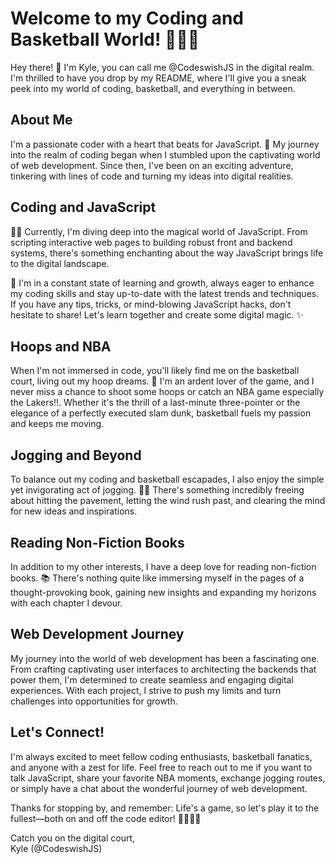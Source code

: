 # Welcome to my Coding and Basketball World! 🏀👨‍💻  
Hey there! 👋 I'm Kyle, you can call me @CodeswishJS in the digital realm. I'm thrilled to have you drop by my README, where I'll give you a sneak peek into my world of coding, basketball, and everything in between.

## About Me  
I'm a passionate coder with a heart that beats for JavaScript. 🚀 My journey into the realm of coding began when I stumbled upon the captivating world of web development. Since then, I've been on an exciting adventure, tinkering with lines of code and turning my ideas into digital realities.

## Coding and JavaScript  
👨‍💻 Currently, I'm diving deep into the magical world of JavaScript. From scripting interactive web pages to building robust front and backend systems, there's something enchanting about the way JavaScript brings life to the digital landscape.

🌱 I'm in a constant state of learning and growth, always eager to enhance my coding skills and stay up-to-date with the latest trends and techniques. If you have any tips, tricks, or mind-blowing JavaScript hacks, don't hesitate to share! Let's learn together and create some digital magic. ✨

## Hoops and NBA  
When I'm not immersed in code, you'll likely find me on the basketball court, living out my hoop dreams. 🏀 I'm an ardent lover of the game, and I never miss a chance to shoot some hoops or catch an NBA game especially the Lakers!!. Whether it's the thrill of a last-minute three-pointer or the elegance of a perfectly executed slam dunk, basketball fuels my passion and keeps me moving.

## Jogging and Beyond  
To balance out my coding and basketball escapades, I also enjoy the simple yet invigorating act of jogging. 🏃‍♂️ There's something incredibly freeing about hitting the pavement, letting the wind rush past, and clearing the mind for new ideas and inspirations.

## Reading Non-Fiction Books  
In addition to my other interests, I have a deep love for reading non-fiction books. 📚 There's nothing quite like immersing myself in the pages of a thought-provoking book, gaining new insights and expanding my horizons with each chapter I devour.

## Web Development Journey  
My journey into the world of web development has been a fascinating one. From crafting captivating user interfaces to architecting the backends that power them, I'm determined to create seamless and engaging digital experiences. With each project, I strive to push my limits and turn challenges into opportunities for growth.

## Let's Connect!  
I'm always excited to meet fellow coding enthusiasts, basketball fanatics, and anyone with a zest for life. Feel free to reach out to me if you want to talk JavaScript, share your favorite NBA moments, exchange jogging routes, or simply have a chat about the wonderful journey of web development.

Thanks for stopping by, and remember: Life's a game, so let's play it to the fullest—both on and off the code editor! 🚀🏀🏃‍♂️

Catch you on the digital court,  
Kyle (@CodeswishJS)
